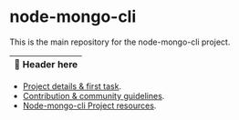 # node-mongo-cli
This is the main repository for the node-mongo-cli project.


| 📌 Header here  |
| :--   |
* [Project details & first task](https://github.com/code-collabo/node-mongo-cli/issues/1).
* [Contribution & community guidelines](https://github.com/code-collabo/node-mongo-cli/issues/4).
* [Node-mongo-cli Project resources](https://github.com/code-collabo/node-mongo-docs/issues/1).
